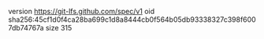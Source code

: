 version https://git-lfs.github.com/spec/v1
oid sha256:45cf1d0f4ca28ba699c1d8a8444cb0f564b05db93338327c398f6007db74767a
size 315
